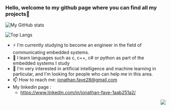 ### Hello, welcome to my github page where you can find all my projects👋
![My GitHub stats](https://github-readme-stats.vercel.app/api?username=jonathanfave&show_icons=true&theme=yellow&include_all_commits=true)

![Top Langs](https://github-readme-stats.vercel.app/api/top-langs/?username=jonathanfave&theme=green) 

- ⚡ I'm currently studying to become an engineer in the field of communicating embedded systems. 
- 🌱 I learn languages such as c, c++, c# or python as part of the embedded systems I study
- 🤔 I'm very interested in artificial intelligence and machine learning in particular, and I'm looking for people who can help me in this area.
- 📫 How to reach me: jonathan.fave28@gmail.com
- My linkedin page : 
	- https://www.linkedin.com/in/jonathan-fave-1aab251a2/

<img  align="right" src="https://komarev.com/ghpvc/?username=jonathanfave&label=Profile%20views&color=0e75b6&style=flat"  />
